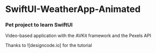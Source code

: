 # SwiftUI-WeatherApp-Animated

### Pet project to learn SwiftUI

Video-based application with the AVKit framework and the Pexels API

Thanks to ![designcode.io] for the tutorial
